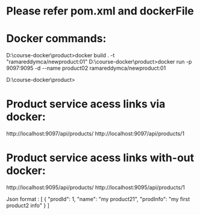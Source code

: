 # Please refer pom.xml and dockerFile

# Docker commands:
  D:\course-docker\product>docker build . -t "ramareddymca/newproduct:01"
  D:\course-docker\product>docker run -p 9097:9095 -d --name product02 ramareddymca/newproduct:01

D:\course-docker\product>
  
# Product service acess links via docker:
  http://localhost:9097/api/products/
  http://localhost:9097/api/products/1

# Product service acess links with-out docker:
  http://localhost:9095/api/products/
  http://localhost:9095/api/products/1
  
  Json format :
  [
    {
        "prodId": 1,
        "name": "my product21",
        "prodInfo": "my first product2 info"
    }
]


